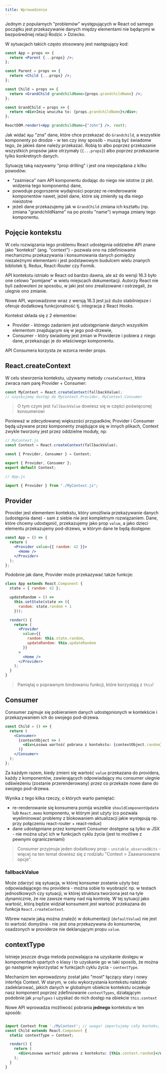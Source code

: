 ```yaml
---
title: Wprowadzenie
---
```


Jednym z popularnych "problemów" występujących w React od samego początku jest przekazywanie danych między elementami nie będącymi w bezpośredniej relacji Rodzic > Dziecko.

W sytuacjach takich często stosowany jest następujący kod:

```jsx
const App = props => {
  return <Parent {...props} />;
};

const Parent = props => {
  return <Child {...props} />;
};

const Child = props => {
  return <GrandChild grandchildName={props.grandchildName} />;
};

const GrandChild = props => {
  return <div>Imię wnuczka to: {props.grandchildName}</div>;
};

ReactDOM.render(<App grandchildName={"John"} />, root);
```

Jak widać `App` "zna" dane, które chce przekazać do `Grandchild`, a wszystkie komponenty po drodze - w ten czy inny sposób - muszą być świadome tego, że jakieś dane należy przekazać. Robią to albo poprzez przekazanie wszystkich propsów jakie otrzymały (`{...props`}) albo poprzez przekazanie tylko konkretnych danych.

Sytuację taką nazywamy "prop drilling" i jest ona niepożądana z kilku powodów:

- "zaśmieca" nam API komponentu dodając do niego nie istotne (z pkt. widzenia tego komponentu) dane,
- powoduje pogorszenie wydajności poprzez re-renderowanie komponentów nawet, jeżeli dane, które się zmieniły są dla niego nieistotne
- jeżeli dane przekazujemy jak w `GrandChild` zmiana ich kształtu (np. zmiana "grandchildName" na po prostu "name") wymaga zmiany tego komponentu.

## Pojęcie kontekstu

W celu rozwiązania tego problemu React udostępnia oddzielne API znane jako "kontekst" (ang. "context") - pozwala ono na zdefiniowanie mechanizmu przekazywania i konsumowania danych pomiędzy niezależnymi elementami i jest podstawowym budulcem wielu znanych bibliotek tj. Redux, React-Router czy Formik.

API kontekstu istniało w React od bardzo dawna, ale aż do wersji 16.3 było one celowo "pomijane" w wielu miejscach dokumentacji. Autorzy React nie byli zadowoleni ze sposobu, w jaki jest ono zrealizowane i ostrzegali, że ulegnie ono zmianie.

Nowe API, wprowadzone wraz z wersją 16.3 jest już dużo stabilniejsze i oferuje dodatkową funkcjonalność tj. integracja z React Hooks.

Kontekst składa się z 2 elementów:

- Provider - którego zadaniem jest udostępnianie danych wszystkim elementom znajdującym się w jego pod-drzewie,
- Consumer - który świadomy jest zmian w Providerze i pobiera z niego dane, przekazując je do właściwego komponentu.

API Consumera korzysta ze wzorca render props.

## React.createContext

W celu stworzenia kontekstu, używamy metody `createContext`, która zwraca nam parę Provider + Consumer:

```jsx
const MyContext = React.createContext(fallbackValue);
// uzyskujemy dostęp do MyContext.Provider, MyContext.Consumer
```

> O tym czym jest `fallbackValue` dowiesz się w części poświęconej konsumerowi

Ponieważ w zdecydowanej większości przypadków, Provider i Consumer będą używane przez komponenty znajdujące się w innych plikach, Context zwykle tworzony jest przez oddzielne moduły, np:

```jsx
// MyContext.js
const Context = React.createContext(fallbackValue);

const { Provider, Consumer } = Context;

export { Provider, Consumer };
export default Context;

// App.js

import { Provider } from "./MyContext.js";
```

## Provider

Provider jest elementem kontekstu, który umożliwia przekazywanie danych (udostępnia dane) - sam z siebie nie jest kompletnym rozwiązaniem. Dane, które chcemy udostępnić, przekazujemy jako prop `value`, a jako dzieci elementu przekazujemy pod-drzewo, w którym dane te będą dostępne:

```jsx
const App = () => {
  return (
    <Provider value={{ random: 42 }}>
      <Home />
    </Provider>
  );
};
```

Podobnie jak dane, Provider może przekazywać także funkcje:

```jsx
class App extends React.Component {
  state = { random: 42 };

  updateRandom = () =>
    this.setState(state => ({
      random: state.random + 1
    }));

  render() {
    return (
      <Provider
        value={{
          random: this.state.random,
          updateRandom: this.updateRandom
        }}
      >
        <Home />
      </Provider>
    );
  }
}
```

> Pamiętaj o poprawnym bindowaniu funkcji, które korzystają z `this`!

## Consumer

Consumer zajmuje się pobieraniem danych udostępnionych w kontekście i przekazywaniem ich do swojego pod-drzewa.

```jsx
const Child = () => {
  return (
    <Consumer>
      {contextObject => (
        <div>Losowa wartość pobrana z kontekstu: {contextObject.random}</div>
      )}
    </Consumer>
  );
};
```

Za każdym razem, kiedy zmieni się wartość `value` przekazana do providera, każdy z komponentów, zawierających odpowiadający mu consumer ulegnie odświeżeniu (zostanie przerenderowany) przez co przekaże nowe dane do swojego pod-drzewa.

Wynika z tego kilka rzeczy, o których warto pamiętać:

- re-renderowanie się konsumera pomija wszelkie `shouldComponentUpdate` lub `React.memo` komponentu, w którym jest użyty (co pozwala wyeliminować problemy z blokowaniem aktualizacji jakie występują np. przy połączeniu react-router + react-redux)
- dane udostępniane przez kompnent Consumer dostępne są tylko w JSX - nie można użyć ich w funkcjach cyklu życia (jest to możliwe z pewnymi ograniczeniami)

> Consumer przyjmuje jeden dodatkowy prop - `unstable_observedBits` - więcej na ten temat dowiesz się z rodziału "Context > Zaawansowane opcje".

### fallbackValue

Może zdarzyć się sytuacja, w której konsumer zostanie użyty bez odpowiadającego mu providera - można sobie to wyobrazić np. w testach jednostkowych czy sytuacji, w której struktura tworzona jest na tyle dynamicznie, że nie zawsze mamy nad nią kontrolę. W tej sytuacji jako wartość, którą będzie widział konsument jest wartość przekazana do funkcja `React.createContext`.

Wbrew nazwie jaką można znaleźć w dokumentacji (`defaultValue`) nie jest to wartość domyślna - nie jest ona przekazywana do konsumerów, osadzonych w providerze nie deklarującym propu `value`.

## contextType

Istnieje jeszcze druga metoda pozwalająca na uzyskanie dostępu w komponentach opartych o klasy i to uzyskanie go w taki sposób, że można go następnie wykorzystać w funkcjach cyklu życia - `contextType`.

Mechanizm ten wprowadzony został jako "most" łączący stary i nowy interfejs Context. W starym, w celu wykorzystania kontekstu należało zadeklarować, jakich danych w globalnym obiekcie kontekstu oczekuje nasz komponent poprzez zdefiniowanie `contextTypes`, działającym podobnie jak `propTypes` i uzyskać do nich dostęp na obiekcie `this.context`

Nowe API wprowadza możliwość pobrania **jednego** kontekstu w ten sposób:

```jsx

import Context from './MyContext'; // uwaga! importujemy cały konteks, nie tylko konsumera!
const Child extends React.Component {
  static contextType = Context;

  render() {
    return (
      <div>Losowa wartość pobrana z kontekstu: {this.context.random}</div>
    );
  }
}
```
